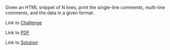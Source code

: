 Given an HTML snippet of N lines, print the single-line comments, multi-line comments, and the data in a given format.

Link to [Challenge](https://www.hackerrank.com/challenges/html-parser-part-2/problem)

Link to [PDF](html-parser-2.pdf)

Link to [Solution](./html2.py)

